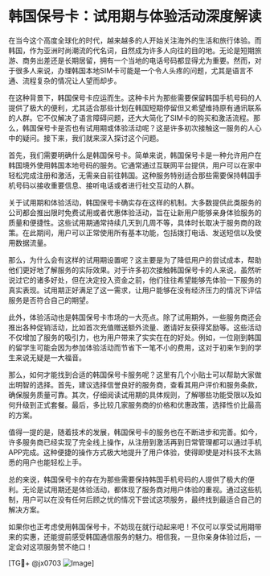# 韩国保号卡：试用期与体验活动深度解读

在当今这个高度全球化的时代，越来越多的人开始关注海外的生活和旅行体验。而韩国，作为亚洲时尚潮流的代名词，自然成为许多人向往的目的地。无论是短期旅游、商务出差还是长期居留，拥有一个当地的电话号码都显得尤为重要。然而，对于很多人来说，办理韩国本地SIM卡可能是一个令人头疼的问题，尤其是语言不通、流程复杂的情况让人望而却步。

在这种背景下，韩国保号卡应运而生。这种卡片为那些需要保留韩国手机号码的人提供了极大的便利，尤其适合那些计划在韩国短期停留但又希望维持原有通讯联系的人群。它不仅解决了语言障碍问题，还大大简化了SIM卡的购买和激活流程。那么，韩国保号卡是否也有试用期或体验活动呢？这是许多初次接触这一服务的人心中的疑问。接下来，我们就来深入探讨这个问题。

首先，我们需要明确什么是韩国保号卡。简单来说，韩国保号卡是一种允许用户在韩国境外使用韩国本地号码的服务。它通常通过互联网平台提供，用户可以在家中轻松完成注册和激活，无需亲自前往韩国。这种服务特别适合那些需要保持韩国手机号码以接收重要信息、接听电话或者进行社交互动的人群。

关于试用期和体验活动，韩国保号卡确实存在这样的机制。大多数提供此类服务的公司都会推出限时免费试用或者优惠体验活动，旨在让新用户能够亲身体验服务的质量和便捷性。这些试用期通常持续几天到几周不等，具体时长取决于服务商的政策。在此期间，用户可以正常使用所有基本功能，包括拨打电话、发送短信以及使用数据流量。

那么，为什么会有这样的试用期设置呢？这主要是为了降低用户的尝试成本，帮助他们更好地了解服务的实际效果。对于许多初次接触韩国保号卡的人来说，虽然听说过它的诸多好处，但在决定投入资金之前，他们往往希望能够先体验一下服务的真实表现。试用期正好满足了这一需求，让用户能够在没有经济压力的情况下评估服务是否符合自己的期望。

此外，体验活动也是韩国保号卡市场的一大亮点。除了试用期外，一些服务商还会推出各种促销活动，比如首次充值赠送额外流量、邀请好友获得奖励等。这些活动不仅增加了服务的吸引力，也为用户带来了实实在在的好处。例如，一位刚到韩国的留学生可能会因为参加体验活动而节省下一笔不小的费用，这对于初来乍到的学生来说无疑是一大福音。

那么，如何才能找到合适的韩国保号卡服务呢？这里有几个小贴士可以帮助大家做出明智的选择。首先，建议选择信誉良好的服务商，查看其用户评价和服务条款，确保服务质量可靠。其次，仔细阅读试用期的具体规则，了解哪些功能受限以及如何升级到正式套餐。最后，多比较几家服务商的价格和优惠政策，选择性价比最高的方案。

值得一提的是，随着技术的发展，韩国保号卡的服务也在不断进步和完善。如今，许多服务商已经实现了完全线上操作，从注册到激活再到日常管理都可以通过手机APP完成。这种便捷的操作方式极大地提升了用户体验，使得即使是对科技不太熟悉的用户也能轻松上手。

总的来说，韩国保号卡的存在为那些需要保持韩国手机号码的人提供了极大的便利。无论是试用期还是体验活动，都体现了服务商对用户体验的重视。通过这些机制，用户可以在没有任何后顾之忧的情况下尝试这项服务，最终找到最适合自己的解决方案。

如果你也正考虑使用韩国保号卡，不妨现在就行动起来吧！不仅可以享受试用期带来的实惠，还能提前感受韩国通信服务的魅力。相信我，一旦你亲身体验过后，一定会对这项服务赞不绝口！

[TG💪+ @jx0703 ![Image](https://github.com/user-attachments/assets/dbca1d08-cadb-493c-b0ec-ad6f7a83f270)]